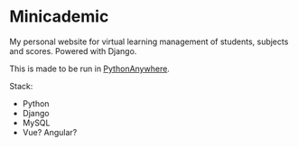 # Minicademic
My personal website for virtual learning management of students, subjects and scores. Powered with Django.

This is made to be run in [PythonAnywhere](https://www.pythonanywhere.com/).

Stack:
  - Python
  - Django
  - MySQL
  - Vue? Angular?
